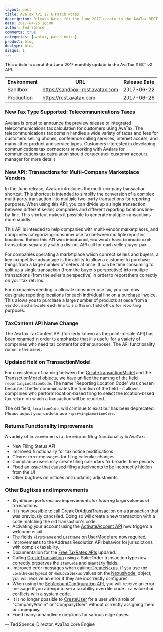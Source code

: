 ```yaml
---
layout: post
title: AvaTax API 17.6 Patch Notes
description: Release Notes for the June 2017 update to the AvaTax REST v2 API
date: 2017-04-25 16:00
author: Ted Spence
comments: true
categories: [avatax, patch notes]
product: blog
doctype: blog
disqus: 1
---
```


This article is about the June 2017 monthly update to the AvaTax REST v2 API.

<div class="mobile-table">
    <table class="styled-table">
        <tr>
            <th>Environment</th>
            <th>URL</th>
            <th>Release Date</th>
        </tr>
        <tr>
            <td>Sandbox</td>
            <td><a href="https://sandbox-rest.avatax.com">https://sandbox-rest.avatax.com</a></td>
            <td>2017-06-22</td>
        </tr>
        <tr>
            <td>Production</td>
            <td><a href="https://rest.avatax.com">https://rest.avatax.com</a></td>
            <td>2017-06-26</td>
        </tr>
    </table>
</div>

<h3>New Tax Type Supported: Telecommunications Taxes</h3>

Avalara is proud to announce the preview release of integrated telecommunications tax calculation for customers using AvaTax.  The telecommunications tax domain handles a wide variety of taxes and fees for customers selling phones, conference calling services, internet access, and many other product and service types.  Customers interested in developing communications tax connectors or working with Avalara for communications tax calculation should contact their customer account manager for more details.

<h3>New API: Transactions for Multi-Company Marketplace Vendors</h3>

In the June release, AvaTax introduces the multi-company transaction shortcut.  This shortcut is intended to simplify the conversion of a complex multi-party transaction into multiple two-party transactions for reporting purposes.  When using this API, you can divide up a single transaction between different selling companies and different reporting locations line-by-line.  This shortcut makes it possible to generate multiple transactions more rapidly.

This API is intended to help companies with multi-vendor marketplaces, and companies categorizing consumer use tax between multiple reporting locations.  Before this API was introduced, you would have to create each transaction separately with a distinct API call for each seller/buyer pair.

For companies operating a marketplace which connect sellers and buyers, a key competitive advantage is the ability to allow a customer to purchase things from a large number of sellers at once.  It can be time consuming to split up a single transaction (from the buyer's perspective) into multiple transactions (from the seller's perspective) in order to report them correctly on your tax returns.  

For companies needing to allocate consumer use tax, you can now designate reporting locations for each individual line on a purchase invoice.  This allows you to purchase a large number of products at once from a vendor, and allocate each line to a different field office for reporting purposes.

<h3>TaxContent API Name Change</h3>

The AvaTax TaxContent API (formerly known as the point-of-sale API) has been renamed in order to emphasize that it is useful for a variety of companies who need tax content for other purposes.  The API functionality remains the same.

<h3>Updated field on TransactionModel</h3>

For consistency of naming between the [CreateTransactionModel](https://developer.avalara.com/api-reference/avatax/rest/v2/models/CreateTransactionModel/) and the [TransactionModel](https://developer.avalara.com/api-reference/avatax/rest/v2/models/TransactionModel/) objects, we have unified the naming of the field `reportingLocationCode`.  The name "Reporting Location Code" was chosen because it better communicates the function of the field - it allows companies who perform location-based filing to select the location-based tax return on which a transaction will be reported.

The old field, `locationCode`, will continue to exist but has been deprecated.  Please adjust your code to use `reportingLocationCode`.

<h3>Returns Functionality Improvements</h3>

A variety of improvements to the returns filing functionality in AvaTax:

<ul class="normal">
    <li>New Filing Status API</li>
    <li>Improved functionality for tax notice modifications</li>
    <li>Clearer error messages for filing calendar changes</li>
    <li>Compliance users may create filing calendars for broader time periods</li>
    <li>Fixed an issue that caused filing attachments to be incorrectly hidden from the UI</li>
    <li>Other bugfixes on notices and updating adjustments</li>
</ul>

<h3>Other Bugfixes and Improvements</h3>

<ul class="normal">
    <li>Significant performance improvements for fetching large volumes of transactions.</li>
    <li>It is now possible to call <a href="https://developer.avalara.com/api-reference/avatax/rest/v2/methods/Transactions/CreateOrAdjustTransaction/">CreateOrAdjustTransaction</a> on a transaction that was previously cancelled.  Doing so will create a new transaction with a code matching the old transaction's code.</li>
    <li>Activating your account using the <a href="https://developer.avalara.com/api-reference/avatax/rest/v2/methods/Accounts/ActivateAccount/">ActivateAccount API</a> now triggers a welcome email.</li>
    <li>The fields <code class="highlight-rouge">FirstName</code> and <code class="highlight-rouge">LastName</code> on <a href="https://developer.avalara.com/api-reference/avatax/rest/v2/models/UserModel/">UserModel</a> are now required.</li>
    <li>Improvements to the Address Resolution API behavior for jurisdictions with complex taxability.</li>
    <li>Documentation for the <a href="https://developer.avalara.com/api-reference/avatax/rest/v2/methods/Free/">Free TaxRates APIs</a> updated.</li>
    <li>Calling <a href="https://developer.avalara.com/api-reference/avatax/rest/v2/methods/Transactions/CreateTransaction/">CreateTransaction</a> using a SalesOrder transaction type now correctly preserves the <code class="highlight-rouge">ItemCode</code> and <code class="highlight-rouge">Quantity</code> fields.</li>
    <li>Improved error messages when calling <a href="https://developer.avalara.com/api-reference/avatax/rest/v2/methods/Nexus/CreateNexus/">CreateNexus</a>.  If you use the <code class="highlight-rouge">LocalNexusTypeId</code> or <code class="highlight-rouge">HasLocalNexus</code> values on the <a href="https://developer.avalara.com/api-reference/avatax/rest/v2/models/NexusModel/">NexusModel</a> object, you will receive an error if they are incorrectly configured.</li>
    <li>When using the <a href="https://developer.avalara.com/api-reference/avatax/rest/v2/methods/Accounts/SetAccountConfiguration/">SetAccountConfiguration API</a>, you will receive an error message if you attempt to set a taxability override code to a value that conflicts with a system code.</li>
    <li>It is no longer possible to <a href="https://developer.avalara.com/api-reference/avatax/rest/v2/methods/Registrar/CreateUsers/">CreateUser</a> for a user with a role of "CompanyAdmin" or "CompanyUser" without correctly assigning them to a company.</li>
    <li>Fixed many unhandled exceptions for various edge cases.</li>
</ul>

-- Ted Spence, Director, AvaTax Core Engine